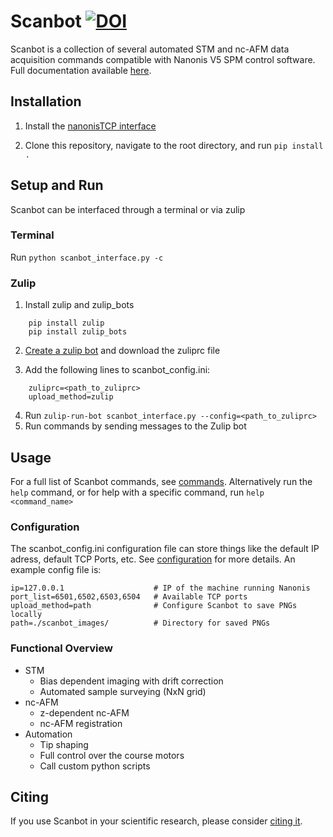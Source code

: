 # Scanbot       [![DOI](https://zenodo.org/badge/487719232.svg)](https://zenodo.org/badge/latestdoi/487719232)

Scanbot is a collection of several automated STM and nc-AFM data acquisition commands compatible with Nanonis V5 SPM control software.
Full documentation available [here](https://new-horizons-spm.github.io/scanbot/).


## Installation
1.  Install the [nanonisTCP interface](https://github.com/New-Horizons-SPM/nanonisTCP)

2. Clone this repository, navigate to the root directory, and run ```pip install .```

## Setup and Run
Scanbot can be interfaced through a terminal or via zulip

### Terminal
Run ```python scanbot_interface.py -c```

### Zulip
1. Install zulip and zulip_bots
    
```
    pip install zulip
    pip install zulip_bots
```
    
2. [Create a zulip bot](https://zulip.com/help/add-a-bot-or-integration) and download the zuliprc file

3. Add the following lines to scanbot_config.ini:
    
```
    zuliprc=<path_to_zuliprc>
    upload_method=zulip
```

4. Run ```zulip-run-bot scanbot_interface.py --config=<path_to_zuliprc>```
5. Run commands by sending messages to the Zulip bot

## Usage
For a full list of Scanbot commands, see [commands](./commands). Alternatively run the ```help``` command, or for help with a specific command, run ```help <command_name>```

### Configuration
The scanbot_config.ini configuration file can store things like the default IP adress, default TCP Ports, etc.
See [configuration](./configuration.md) for more details.
An example config file is:
```
ip=127.0.0.1                    # IP of the machine running Nanonis
port_list=6501,6502,6503,6504   # Available TCP ports
upload_method=path              # Configure Scanbot to save PNGs locally
path=./scanbot_images/          # Directory for saved PNGs

```

### Functional Overview
* STM
    - Bias dependent imaging with drift correction
    - Automated sample surveying (NxN grid)
* nc-AFM
    - z-dependent nc-AFM
    - nc-AFM registration
* Automation
    - Tip shaping
    - Full control over the course motors
    - Call custom python scripts

## Citing

If you use Scanbot in your scientific research, please consider [citing it](https://zenodo.org/badge/latestdoi/487719232).
